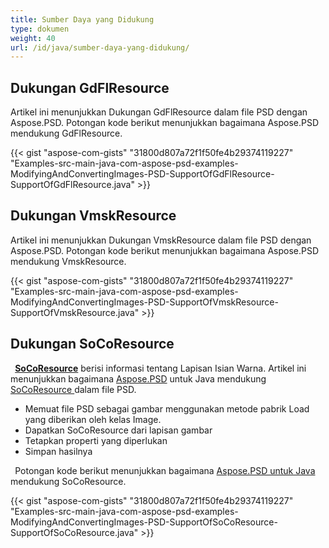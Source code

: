 ```yaml
---
title: Sumber Daya yang Didukung
type: dokumen
weight: 40
url: /id/java/sumber-daya-yang-didukung/
---
```



## **Dukungan GdFlResource**
Artikel ini menunjukkan Dukungan GdFlResource dalam file PSD dengan Aspose.PSD. Potongan kode berikut menunjukkan bagaimana Aspose.PSD mendukung GdFlResource.

{{< gist "aspose-com-gists" "31800d807a72f1f50fe4b29374119227" "Examples-src-main-java-com-aspose-psd-examples-ModifyingAndConvertingImages-PSD-SupportOfGdFlResource-SupportOfGdFlResource.java" >}}
## **Dukungan VmskResource**
Artikel ini menunjukkan Dukungan VmskResource dalam file PSD dengan Aspose.PSD. Potongan kode berikut menunjukkan bagaimana Aspose.PSD mendukung VmskResource.



{{< gist "aspose-com-gists" "31800d807a72f1f50fe4b29374119227" "Examples-src-main-java-com-aspose-psd-examples-ModifyingAndConvertingImages-PSD-SupportOfVmskResource-SupportOfVmskResource.java" >}}


## **Dukungan SoCoResource**


` `[**SoCoResource**](https://reference.aspose.com/java/psd/com.aspose.psd.fileformats.psd.layers.layerresources/SoCoResource) berisi informasi tentang Lapisan Isian Warna. Artikel ini menunjukkan bagaimana [Aspose.PSD](https://products.aspose.com/psd) untuk Java mendukung [SoCoResource ](https://reference.aspose.com/java/psd/com.aspose.psd.fileformats.psd.layers.layerresources/SoCoResource) dalam file PSD. 



- Memuat file PSD sebagai gambar menggunakan metode pabrik Load yang diberikan oleh kelas Image.
- Dapatkan SoCoResource dari lapisan gambar
- Tetapkan properti yang diperlukan
- Simpan hasilnya



` `Potongan kode berikut menunjukkan bagaimana [Aspose.PSD untuk Java](https://products.aspose.com/psd/java) mendukung SoCoResource. 



{{< gist "aspose-com-gists" "31800d807a72f1f50fe4b29374119227" "Examples-src-main-java-com-aspose-psd-examples-ModifyingAndConvertingImages-PSD-SupportOfSoCoResource-SupportOfSoCoResource.java" >}}





